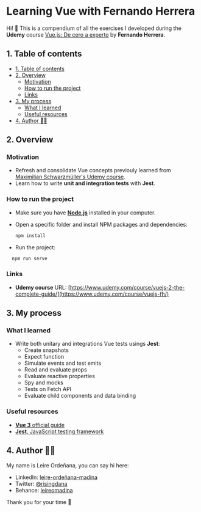 # Learning Vue with Fernando Herrera

Hi! 👋 This is a compendium of all the exercises I developed during the **Udemy** course [Vue.js: De cero a experto](https://www.udemy.com/course/vuejs-fh/) by **Fernando Herrera**.

## 1. Table of contents

- [1. Table of contents](#1-table-of-contents)
- [2. Overview](#2-overview)
  - [Motivation](#motivation)
  - [How to run the project](#how-to-run-the-project)
  - [Links](#links)
- [3. My process](#3-my-process)
  - [What I learned](#what-i-learned)
  - [Useful resources](#useful-resources)
- [4. Author 🙋🏻](#4-author-)

## 2. Overview

### Motivation

- Refresh and consolidate Vue concepts previouly learned from [Maximilian Schwarzmüller's Udemy course](https://github.com/leireomadina/learning-vue).
- Learn how to write **unit and integration tests** with **Jest**.

### How to run the project

- Make sure you have [**Node.js**](https://nodejs.org/es/) installed in your computer.
- Open a specific folder and install NPM packages and dependencies:

  ```bash
  npm install
  ```

- Run the project:

```bash
  npm run serve
  ```

### Links

- **Udemy course** URL: [https://www.udemy.com/course/vuejs-2-the-complete-guide/](https://www.udemy.com/course/vuejs-fh/)

## 3. My process

### What I learned

- Write both unitary and integrations Vue tests usings **Jest**:
  - Create snapshots
  - Expect function
  - Simulate events and test emits
  - Read and evaluate props
  - Evaluate reactive properties
  - Spy and mocks
  - Tests on Fetch API
  - Evaluate child components and data binding

### Useful resources

- [**Vue 3** official guide](https://v3.vuejs.org/guide/introduction.html)
- [**Jest**, JavaScript testing framework](https://jestjs.io/es-ES/)

## 4. Author 🙋🏻

My name is Leire Ordeñana, you can say hi here:

- LinkedIn: [leire-ordeñana-madina](https://www.linkedin.com/in/leire-orde%C3%B1ana/)
- Twitter: [@risingdana](https://twitter.com/risingdana)
- Behance: [leireomadina](https://www.behance.net/leireomadina)

Thank you for your time 🤘
